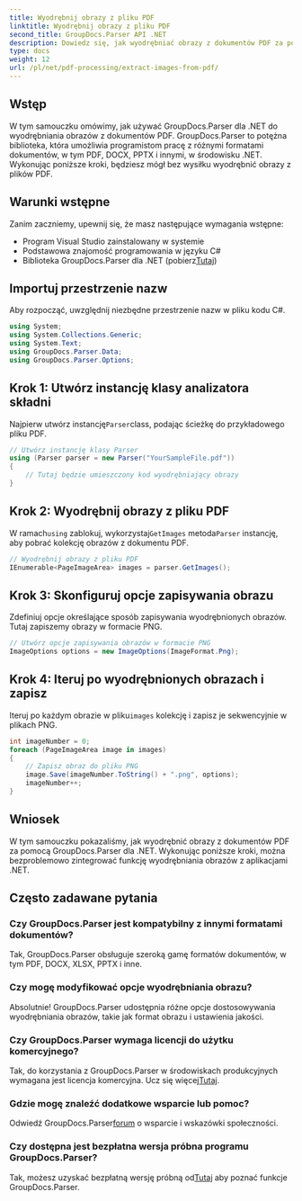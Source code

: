 ```yaml
---
title: Wyodrębnij obrazy z pliku PDF
linktitle: Wyodrębnij obrazy z pliku PDF
second_title: GroupDocs.Parser API .NET
description: Dowiedz się, jak wyodrębniać obrazy z dokumentów PDF za pomocą GroupDocs.Parser dla .NET. Przewodnik krok po kroku z przykładami kodu.
type: docs
weight: 12
url: /pl/net/pdf-processing/extract-images-from-pdf/
---
```

## Wstęp
W tym samouczku omówimy, jak używać GroupDocs.Parser dla .NET do wyodrębniania obrazów z dokumentów PDF. GroupDocs.Parser to potężna biblioteka, która umożliwia programistom pracę z różnymi formatami dokumentów, w tym PDF, DOCX, PPTX i innymi, w środowisku .NET. Wykonując poniższe kroki, będziesz mógł bez wysiłku wyodrębnić obrazy z plików PDF.
## Warunki wstępne
Zanim zaczniemy, upewnij się, że masz następujące wymagania wstępne:
- Program Visual Studio zainstalowany w systemie
- Podstawowa znajomość programowania w języku C#
-  Biblioteka GroupDocs.Parser dla .NET (pobierz[Tutaj](https://releases.groupdocs.com/parser/net/))

## Importuj przestrzenie nazw
Aby rozpocząć, uwzględnij niezbędne przestrzenie nazw w pliku kodu C#.
```csharp
using System;
using System.Collections.Generic;
using System.Text;
using GroupDocs.Parser.Data;
using GroupDocs.Parser.Options;
```
## Krok 1: Utwórz instancję klasy analizatora składni
 Najpierw utwórz instancję`Parser`class, podając ścieżkę do przykładowego pliku PDF.
```csharp
// Utwórz instancję klasy Parser
using (Parser parser = new Parser("YourSampleFile.pdf"))
{
    // Tutaj będzie umieszczony kod wyodrębniający obrazy
}
```
## Krok 2: Wyodrębnij obrazy z pliku PDF
 W ramach`using` zablokuj, wykorzystaj`GetImages` metoda`Parser` instancję, aby pobrać kolekcję obrazów z dokumentu PDF.
```csharp
// Wyodrębnij obrazy z pliku PDF
IEnumerable<PageImageArea> images = parser.GetImages();
```
## Krok 3: Skonfiguruj opcje zapisywania obrazu
Zdefiniuj opcje określające sposób zapisywania wyodrębnionych obrazów. Tutaj zapiszemy obrazy w formacie PNG.
```csharp
// Utwórz opcje zapisywania obrazów w formacie PNG
ImageOptions options = new ImageOptions(ImageFormat.Png);
```
## Krok 4: Iteruj po wyodrębnionych obrazach i zapisz
 Iteruj po każdym obrazie w pliku`images` kolekcję i zapisz je sekwencyjnie w plikach PNG.
```csharp
int imageNumber = 0;
foreach (PageImageArea image in images)
{
    // Zapisz obraz do pliku PNG
    image.Save(imageNumber.ToString() + ".png", options);
    imageNumber++;
}
```

## Wniosek
W tym samouczku pokazaliśmy, jak wyodrębnić obrazy z dokumentów PDF za pomocą GroupDocs.Parser dla .NET. Wykonując poniższe kroki, można bezproblemowo zintegrować funkcję wyodrębniania obrazów z aplikacjami .NET.

## Często zadawane pytania
### Czy GroupDocs.Parser jest kompatybilny z innymi formatami dokumentów?
Tak, GroupDocs.Parser obsługuje szeroką gamę formatów dokumentów, w tym PDF, DOCX, XLSX, PPTX i inne.
### Czy mogę modyfikować opcje wyodrębniania obrazu?
Absolutnie! GroupDocs.Parser udostępnia różne opcje dostosowywania wyodrębniania obrazów, takie jak format obrazu i ustawienia jakości.
### Czy GroupDocs.Parser wymaga licencji do użytku komercyjnego?
 Tak, do korzystania z GroupDocs.Parser w środowiskach produkcyjnych wymagana jest licencja komercyjna. Ucz się więcej[Tutaj](https://purchase.groupdocs.com/buy).
### Gdzie mogę znaleźć dodatkowe wsparcie lub pomoc?
 Odwiedź GroupDocs.Parser[forum](https://forum.groupdocs.com/c/parser/17) o wsparcie i wskazówki społeczności.
### Czy dostępna jest bezpłatna wersja próbna programu GroupDocs.Parser?
 Tak, możesz uzyskać bezpłatną wersję próbną od[Tutaj](https://releases.groupdocs.com/) aby poznać funkcje GroupDocs.Parser.